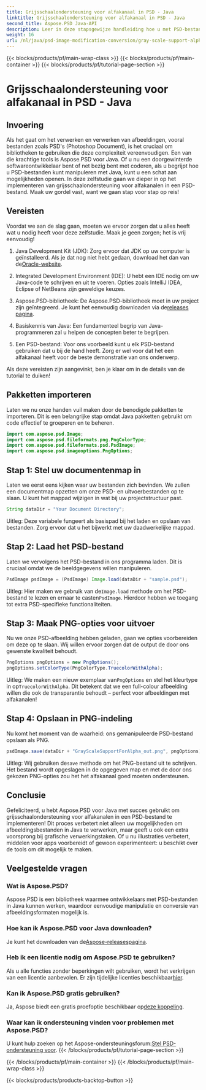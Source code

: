 ```yaml
---
title: Grijsschaalondersteuning voor alfakanaal in PSD - Java
linktitle: Grijsschaalondersteuning voor alfakanaal in PSD - Java
second_title: Aspose.PSD Java-API
description: Leer in deze stapsgewijze handleiding hoe u met PSD-bestanden omgaat en grijstintenondersteuning voor alfakanalen implementeert met behulp van Aspose.PSD voor Java.
weight: 16
url: /nl/java/psd-image-modification-conversion/gray-scale-support-alpha-channel-psd/
---
```


{{< blocks/products/pf/main-wrap-class >}}
{{< blocks/products/pf/main-container >}}
{{< blocks/products/pf/tutorial-page-section >}}

# Grijsschaalondersteuning voor alfakanaal in PSD - Java

## Invoering

Als het gaat om het verwerken en verwerken van afbeeldingen, vooral bestanden zoals PSD's (Photoshop Document), is het cruciaal om bibliotheken te gebruiken die deze complexiteit vereenvoudigen. Een van die krachtige tools is Aspose.PSD voor Java. Of u nu een doorgewinterde softwareontwikkelaar bent of net bezig bent met coderen, als u begrijpt hoe u PSD-bestanden kunt manipuleren met Java, kunt u een schat aan mogelijkheden openen. In deze zelfstudie gaan we dieper in op het implementeren van grijsschaalondersteuning voor alfakanalen in een PSD-bestand. Maak uw gordel vast, want we gaan stap voor stap op reis!

## Vereisten

Voordat we aan de slag gaan, moeten we ervoor zorgen dat u alles heeft wat u nodig heeft voor deze zelfstudie. Maak je geen zorgen; het is vrij eenvoudig!

1.  Java Development Kit (JDK): Zorg ervoor dat JDK op uw computer is geïnstalleerd. Als je dat nog niet hebt gedaan, download het dan van de[Oracle-website](https://www.oracle.com/java/technologies/javase-jdk11-downloads.html).

2. Integrated Development Environment (IDE): U hebt een IDE nodig om uw Java-code te schrijven en uit te voeren. Opties zoals IntelliJ IDEA, Eclipse of NetBeans zijn geweldige keuzes.

3.  Aspose.PSD-bibliotheek: De Aspose.PSD-bibliotheek moet in uw project zijn geïntegreerd. Je kunt het eenvoudig downloaden via de[releases pagina](https://releases.aspose.com/psd/java/).

4. Basiskennis van Java: Een fundamenteel begrip van Java-programmeren zal u helpen de concepten beter te begrijpen.

5. Een PSD-bestand: Voor ons voorbeeld kunt u elk PSD-bestand gebruiken dat u bij de hand heeft. Zorg er wel voor dat het een alfakanaal heeft voor de beste demonstratie van ons onderwerp.

Als deze vereisten zijn aangevinkt, ben je klaar om in de details van de tutorial te duiken!

## Pakketten importeren

Laten we nu onze handen vuil maken door de benodigde pakketten te importeren. Dit is een belangrijke stap omdat Java pakketten gebruikt om code effectief te groeperen en te beheren.

```java
import com.aspose.psd.Image;
import com.aspose.psd.fileformats.png.PngColorType;
import com.aspose.psd.fileformats.psd.PsdImage;
import com.aspose.psd.imageoptions.PngOptions;
```

## Stap 1: Stel uw documentenmap in

Laten we eerst eens kijken waar uw bestanden zich bevinden. We zullen een documentmap opzetten om onze PSD- en uitvoerbestanden op te slaan. U kunt het mappad wijzigen in wat bij uw projectstructuur past.

```java
String dataDir = "Your Document Directory";
```

Uitleg: Deze variabele fungeert als basispad bij het laden en opslaan van bestanden. Zorg ervoor dat u het bijwerkt met uw daadwerkelijke mappad.

## Stap 2: Laad het PSD-bestand

Laten we vervolgens het PSD-bestand in ons programma laden. Dit is cruciaal omdat we de beeldgegevens willen manipuleren.

```java
PsdImage psdImage = (PsdImage) Image.load(dataDir + "sample.psd");
```

 Uitleg: Hier maken we gebruik van de`Image.load` methode om het PSD-bestand te lezen en ernaar te casten`PsdImage`. Hierdoor hebben we toegang tot extra PSD-specifieke functionaliteiten.

## Stap 3: Maak PNG-opties voor uitvoer

Nu we onze PSD-afbeelding hebben geladen, gaan we opties voorbereiden om deze op te slaan. Wij willen ervoor zorgen dat de output de door ons gewenste kwaliteit behoudt.

```java
PngOptions pngOptions = new PngOptions();
pngOptions.setColorType(PngColorType.TruecolorWithAlpha);
```

Uitleg: We maken een nieuw exemplaar van`PngOptions` en stel het kleurtype in op`TruecolorWithAlpha`. Dit betekent dat we een full-colour afbeelding willen die ook de transparantie behoudt – perfect voor afbeeldingen met alfakanalen!

## Stap 4: Opslaan in PNG-indeling

Nu komt het moment van de waarheid: ons gemanipuleerde PSD-bestand opslaan als PNG. 

```java
psdImage.save(dataDir + "GrayScaleSupportForAlpha_out.png", pngOptions);
```

 Uitleg: Wij gebruiken de`save` methode om het PNG-bestand uit te schrijven. Het bestand wordt opgeslagen in de opgegeven map en met de door ons gekozen PNG-opties zou het het alfakanaal goed moeten ondersteunen.

## Conclusie

Gefeliciteerd, u hebt Aspose.PSD voor Java met succes gebruikt om grijsschaalondersteuning voor alfakanalen in een PSD-bestand te implementeren! Dit proces verbetert niet alleen uw mogelijkheden om afbeeldingsbestanden in Java te verwerken, maar geeft u ook een extra voorsprong bij grafische verwerkingstaken. Of u nu illustraties verbetert, middelen voor apps voorbereidt of gewoon experimenteert: u beschikt over de tools om dit mogelijk te maken.

## Veelgestelde vragen

### Wat is Aspose.PSD?
Aspose.PSD is een bibliotheek waarmee ontwikkelaars met PSD-bestanden in Java kunnen werken, waardoor eenvoudige manipulatie en conversie van afbeeldingsformaten mogelijk is.

### Hoe kan ik Aspose.PSD voor Java downloaden?
 Je kunt het downloaden van de[Aspose-releasespagina](https://releases.aspose.com/psd/java/).

### Heb ik een licentie nodig om Aspose.PSD te gebruiken?
 Als u alle functies zonder beperkingen wilt gebruiken, wordt het verkrijgen van een licentie aanbevolen. Er zijn tijdelijke licenties beschikbaar[hier](https://purchase.aspose.com/temporary-license/).

### Kan ik Aspose.PSD gratis gebruiken?
 Ja, Aspose biedt een gratis proefoptie beschikbaar op[deze koppeling](https://releases.aspose.com/).

### Waar kan ik ondersteuning vinden voor problemen met Aspose.PSD?
 U kunt hulp zoeken op het Aspose-ondersteuningsforum:[Stel PSD-ondersteuning voor](https://forum.aspose.com/c/psd/34).
{{< /blocks/products/pf/tutorial-page-section >}}

{{< /blocks/products/pf/main-container >}}
{{< /blocks/products/pf/main-wrap-class >}}

{{< blocks/products/products-backtop-button >}}
